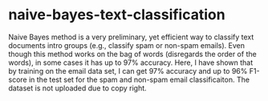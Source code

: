 # naive-bayes-text-classification
Naive Bayes method is a very preliminary, yet efficient way to classify text documents intro groups (e.g., classify spam or non-spam emails). Even though this method works on the bag of words (disregards the order of the words), in some cases it has up to 97% accuracy. Here, I have shown that by training on the email data set, I can get 97% accuracy and up to 96% F1-score in the test set for the spam and non-spam email classificaiton. The dataset is not uploaded due to copy right. 


